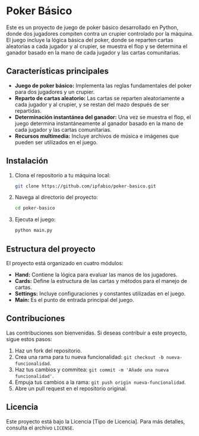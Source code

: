 # Poker Básico

Este es un proyecto de juego de poker básico desarrollado en Python, donde dos jugadores compiten contra un crupier controlado por la máquina. El juego incluye la lógica básica del poker, donde se reparten cartas aleatorias a cada jugador y al crupier, se muestra el flop y se determina el ganador basado en la mano de cada jugador y las cartas comunitarias.

## Características principales

- **Juego de poker básico:** Implementa las reglas fundamentales del poker para dos jugadores y un crupier.
- **Reparto de cartas aleatorio:** Las cartas se reparten aleatoriamente a cada jugador y al crupier, y se restan del mazo después de ser repartidas.
- **Determinación instantánea del ganador:** Una vez se muestra el flop, el juego determina instantáneamente al ganador basado en la mano de cada jugador y las cartas comunitarias.
- **Recursos multimedia:** Incluye archivos de música e imágenes que pueden ser utilizados en el juego.

## Instalación

1. Clona el repositorio a tu máquina local:

    ```bash
    git clone https://github.com/ipfabio/poker-basico.git
    ```

2. Navega al directorio del proyecto:

    ```bash
    cd poker-basico
    ```

3. Ejecuta el juego:

    ```bash
    python main.py
    ```

## Estructura del proyecto

El proyecto está organizado en cuatro módulos:

- **Hand:** Contiene la lógica para evaluar las manos de los jugadores.
- **Cards:** Define la estructura de las cartas y métodos para el manejo de cartas.
- **Settings:** Incluye configuraciones y constantes utilizadas en el juego.
- **Main:** Es el punto de entrada principal del juego.

## Contribuciones

Las contribuciones son bienvenidas. Si deseas contribuir a este proyecto, sigue estos pasos:

1. Haz un fork del repositorio.
2. Crea una rama para tu nueva funcionalidad: `git checkout -b nueva-funcionalidad`.
3. Haz tus cambios y commitea: `git commit -m 'Añade una nueva funcionalidad'`.
4. Empuja tus cambios a la rama: `git push origin nueva-funcionalidad`.
5. Abre un pull request en el repositorio original.

## Licencia

Este proyecto está bajo la Licencia [Tipo de Licencia]. Para más detalles, consulta el archivo `LICENSE`.
